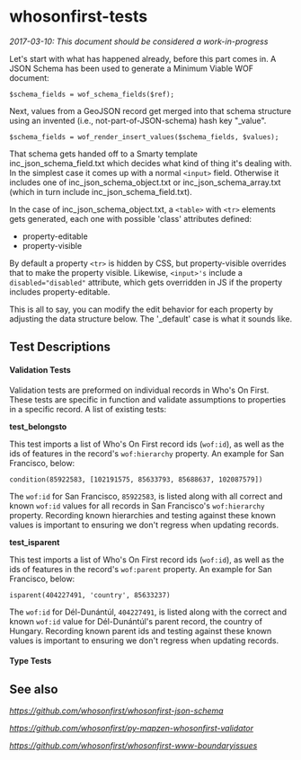 # whosonfirst-tests

_2017-03-10: This document should be considered a work-in-progress_

Let's start with what has happened already, before this part comes in. A JSON Schema has been used to generate a Minimum Viable WOF document:

`$schema_fields = wof_schema_fields($ref);`

Next, values from a GeoJSON record get merged into that schema structure
using an invented (i.e., not-part-of-JSON-schema) hash key "_value".

`$schema_fields = wof_render_insert_values($schema_fields, $values);`

That schema gets handed off to a Smarty template inc_json_schema_field.txt
which decides what kind of thing it's dealing with. In the simplest case
it comes up with a normal `<input>` field. Otherwise it includes one of
inc_json_schema_object.txt or inc_json_schema_array.txt (which in turn
include inc_json_schema_field.txt).

In the case of inc_json_schema_object.txt, a `<table>` with `<tr>` elements
gets generated, each one with possible 'class' attributes defined:

  - property-editable
  - property-visible

By default a property `<tr>` is hidden by CSS, but property-visible
overrides that to make the property visible. Likewise, `<input>'s` include
a `disabled="disabled"` attribute, which gets overridden in JS if the
property includes property-editable.

This is all to say, you can modify the edit behavior for each property
by adjusting the data structure below. The '_default' case is what it
sounds like.

## Test Descriptions

#### Validation Tests

Validation tests are preformed on individual records in Who's On First. These tests are specific in function and validate assumptions to properties in a specific record. A list of existing tests:

**test_belongsto**

This test imports a list of Who's On First record ids (`wof:id`), as well as the ids of features in the record's `wof:hierarchy` property. An example for San Francisco, below:

```
condition(85922583, [102191575, 85633793, 85688637, 102087579])

```

The `wof:id` for San Francisco, `85922583`, is listed along with all correct and known `wof:id` values for all records in San Francisco's `wof:hierarchy` property. Recording known hierarchies and testing against these known values is important to ensuring we don't regress when updating records.
  
**test_isparent**

This test imports a list of Who's On First record ids (`wof:id`), as well as the ids of features in the record's `wof:parent` property. An example for San Francisco, below:

```
isparent(404227491, 'country', 85633237)
```
The `wof:id` for Dél-Dunántúl, `404227491`, is listed along with the correct and known `wof:id` value for Dél-Dunántúl's parent record, the country of Hungary. Recording known parent ids and testing against these known values is important to ensuring we don't regress when updating records.

#### Type Tests

## See also

_https://github.com/whosonfirst/whosonfirst-json-schema_

_https://github.com/whosonfirst/py-mapzen-whosonfirst-validator_

_https://github.com/whosonfirst/whosonfirst-www-boundaryissues_